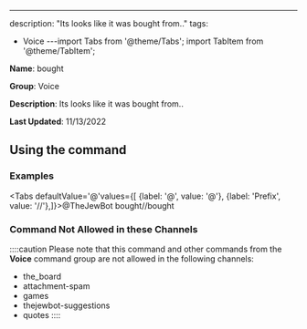 ---
description: "Its looks like it was bought from.."
tags:
  - Voice
---import Tabs from '@theme/Tabs';
import TabItem from '@theme/TabItem';

**Name**: bought

**Group**: Voice

**Description**: Its looks like it was bought from..

**Last Updated**: 11/13/2022

## Using the command

### Examples
<Tabs defaultValue='@'values={[ {label: '@', value: '@'}, {label: 'Prefix', value: '//'},]}><TabItem value='@'>@TheJewBot bought</TabItem><TabItem value='//'>//bought</TabItem></Tabs>

### Command Not Allowed in these Channels
::::caution Please note that this command and other commands from the **Voice** command group are not allowed in the following channels:
- the_board
- attachment-spam
- games
- thejewbot-suggestions
- quotes
::::